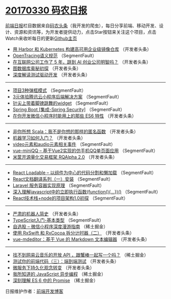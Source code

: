 # [20170330 码农日报](https://toutiao.qdkfweb.cn/date/2017/03/30)

[前端日报](https://qdkfweb.cn/c/news)栏目数据来自[码农头条](https://toutiao.qdkfweb.cn/)（我开发的爬虫），每日分享前端、移动开发、设计、资源和资讯等，为开发者提供动力，点击Star按钮来关注这个项目，点击Watch来收听每日的更新[Github主页](https://github.com/kujian/frontendDaily)
* [用 Harbor 和 Kubernetes 构建高可用企业级镜像仓库](https://toutiao.qdkfweb.cn/32597.html) （开发者头条）
* [OpenTracing语义规范](https://toutiao.qdkfweb.cn/32550.html) （SegmentFault）
* [在互联网公司工作了 5 年，跳到 AI 创业公司明智吗？](https://toutiao.qdkfweb.cn/32587.html) （开发者头条）
* [图数据库奥秘初探](https://toutiao.qdkfweb.cn/32594.html) （开发者头条）
* [深度解读测试驱动开发](https://toutiao.qdkfweb.cn/32592.html) （开发者头条）

***
* [项目3种弹框模式](https://toutiao.qdkfweb.cn/32540.html) （SegmentFault）
* [3元体验腾讯云小程序后端解决方案](https://toutiao.qdkfweb.cn/32547.html) （SegmentFault）
* [针尖上带着脚镣跳舞的widget](https://toutiao.qdkfweb.cn/32535.html) （SegmentFault）
* [Spring Boot [集成-Spring Security]](https://toutiao.qdkfweb.cn/32536.html) （SegmentFault）
* [在你开发微信小程序时能用上的那些 ES6 特性](https://toutiao.qdkfweb.cn/32591.html) （开发者头条）

***
* [非你所想 Scala：我不是你想的那样的匿名函数](https://toutiao.qdkfweb.cn/32596.html) （开发者头条）
* [机器学习如何入门？](https://toutiao.qdkfweb.cn/32590.html) （开发者头条）
* [video元素和audio元素相关事件](https://toutiao.qdkfweb.cn/32544.html) （SegmentFault）
* [vue-miniQQ &#8211; 基于Vue2实现的仿手机QQ单页面应用](https://toutiao.qdkfweb.cn/32571.html) （SegmentFault）
* [米筐开源量化交易框架 RQAlpha 2.0](https://toutiao.qdkfweb.cn/32600.html) （开发者头条）

***
* [React Loadable &#8211; 以组件为中心的代码分割和懒加载](https://toutiao.qdkfweb.cn/32570.html) （SegmentFault）
* [React文档翻译系列（一）安装](https://toutiao.qdkfweb.cn/32549.html) （SegmentFault）
* [Laravel 服务容器实现原理](https://toutiao.qdkfweb.cn/32577.html) （SegmentFault）
* [深入理解javascript中的立即执行函数(function(){…})()](https://toutiao.qdkfweb.cn/32543.html) （SegmentFault）
* [React技术栈+node的项目架构1.0初探](https://toutiao.qdkfweb.cn/32568.html) （SegmentFault）

***
* [严肃的机器人简史](https://toutiao.qdkfweb.cn/32595.html) （开发者头条）
* [TypeScript入门-基本类型](https://toutiao.qdkfweb.cn/32578.html) （SegmentFault）
* [自选股 &#8211; 微信小程序深度漫游指南](https://toutiao.qdkfweb.cn/32566.html) （稀土掘金）
* [使用 RxSwift 和 RxCocoa 拆分计时器（二）](https://toutiao.qdkfweb.cn/32598.html) （开发者头条）
* [vue-mdeditor：基于 Vue 的 Markdown 文本编辑器](https://toutiao.qdkfweb.cn/32588.html) （开发者头条）

***
* [找不到网易云音乐的开放 API ，跟蟹棒一起写一个吗？](https://toutiao.qdkfweb.cn/32562.html) （稀土掘金）
* [测试你的前端代码（三）：端到端测试](https://toutiao.qdkfweb.cn/32599.html) （开发者头条）
* [微服务下持久化观念转变](https://toutiao.qdkfweb.cn/32589.html) （开发者头条）
* [我所知道的 JavaScript 异步编程](https://toutiao.qdkfweb.cn/32563.html) （稀土掘金）
* [深刻理解 ES 6 中的 Promise](https://toutiao.qdkfweb.cn/32567.html) （稀土掘金）

日报维护作者：[前端开发博客](https://qdkfweb.cn/) 